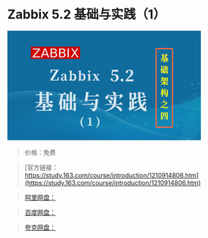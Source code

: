 # Zabbix 5.2 基础与实践（1）

![img](../../../assets/study163/free/4f95465ff1b640e7a7e2264f6deed842.jpg)

> 价格：免费

> [官方链接：https://study.163.com/course/introduction/1210914806.htm](https://study.163.com/course/introduction/1210914806.htm)

> [阿里网盘：]()

> [百度网盘：]()

> [夸克网盘：]()
